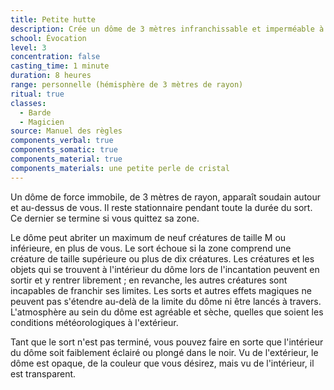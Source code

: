 ```yaml
---
title: Petite hutte
description: Crée un dôme de 3 mètres infranchissable et imperméable à toute magie.
school: Évocation
level: 3
concentration: false
casting_time: 1 minute
duration: 8 heures
range: personnelle (hémisphère de 3 mètres de rayon)
ritual: true
classes:
  - Barde
  - Magicien
source: Manuel des règles
components_verbal: true
components_somatic: true
components_material: true
components_materials: une petite perle de cristal
---
```

Un dôme de force immobile, de 3 mètres de rayon, apparaît soudain autour et au-dessus de vous. Il reste stationnaire pendant toute la durée du sort. Ce dernier se termine si vous quittez sa zone.

Le dôme peut abriter un maximum de neuf créatures de taille M ou inférieure, en plus de vous. Le sort échoue si la zone comprend une créature de taille supérieure ou plus de dix créatures. Les créatures et les objets qui se trouvent à l'intérieur du dôme lors de l'incantation peuvent en sortir et y rentrer librement ; en revanche, les autres créatures sont incapables de franchir ses limites. Les sorts et autres effets magiques ne peuvent pas s'étendre au-delà de la limite du dôme ni être lancés à travers. L'atmosphère au sein du dôme est agréable et sèche, quelles que soient les conditions météorologiques à l'extérieur.

Tant que le sort n'est pas terminé, vous pouvez faire en sorte que l'intérieur du dôme soit faiblement éclairé ou plongé dans le noir. Vu de l'extérieur, le dôme est opaque, de la couleur que vous désirez, mais vu de l'intérieur, il est transparent.
